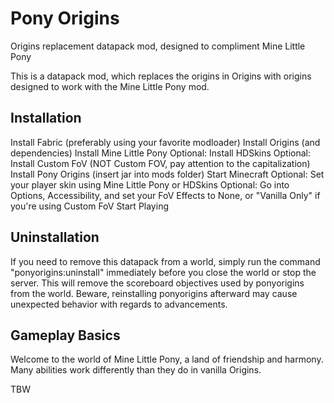 # Pony Origins

Origins replacement datapack mod, designed to compliment Mine Little Pony

This is a datapack mod, which replaces the origins in Origins with origins designed to work with the Mine Little Pony mod.

## Installation

Install Fabric (preferably using your favorite modloader)
Install Origins (and dependencies)
Install Mine Little Pony
Optional: Install HDSkins
Optional: Install Custom FoV (NOT Custom FOV, pay attention to the capitalization)
Install Pony Origins (insert jar into mods folder)
Start Minecraft
Optional: Set your player skin using Mine Little Pony or HDSkins
Optional: Go into Options, Accessibility, and set your FoV Effects to None, or "Vanilla Only" if you're using Custom FoV
Start Playing

## Uninstallation

If you need to remove this datapack from a world, simply run the command "ponyorigins:uninstall" immediately before you close the world or stop the server.
This will remove the scoreboard objectives used by ponyorigins from the world. Beware, reinstalling ponyorigins afterward may cause unexpected behavior with regards to advancements.

## Gameplay Basics

Welcome to the world of Mine Little Pony, a land of friendship and harmony. Many abilities work differently than they do in vanilla Origins.

TBW

